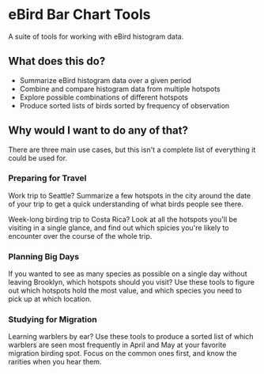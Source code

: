# eBird Bar Chart Tools
A suite of tools for working with eBird histogram data.

## What does this do?
 - Summarize eBird histogram data over a given period
 - Combine and compare histogram data from multiple hotspots
 - Explore possible combinations of different hotspots
 - Produce sorted lists of birds sorted by frequency of observation

## Why would I want to do any of that?
There are three main use cases, but this isn't a complete list of everything it could be used for.

### Preparing for Travel
Work trip to Seattle? Summarize a few hotspots in the city around the date of your trip to get a quick understanding of what birds people see there.

Week-long birding trip to Costa Rica? Look at all the hotspots you'll be visiting in a single glance, and find out which spicies you're likely to encounter over the course of the whole trip.

### Planning Big Days
If you wanted to see as many species as possible on a single day without leaving Brooklyn, which hotspots should you visit? Use these tools to figure out which hotspots hold the most value, and which species you need to pick up at which location.

### Studying for Migration
Learning warblers by ear? Use these tools to produce a sorted list of which warblers are seen most frequently in April and May at your favorite migration birding spot. Focus on the common ones first, and know the rarities when you hear them.
